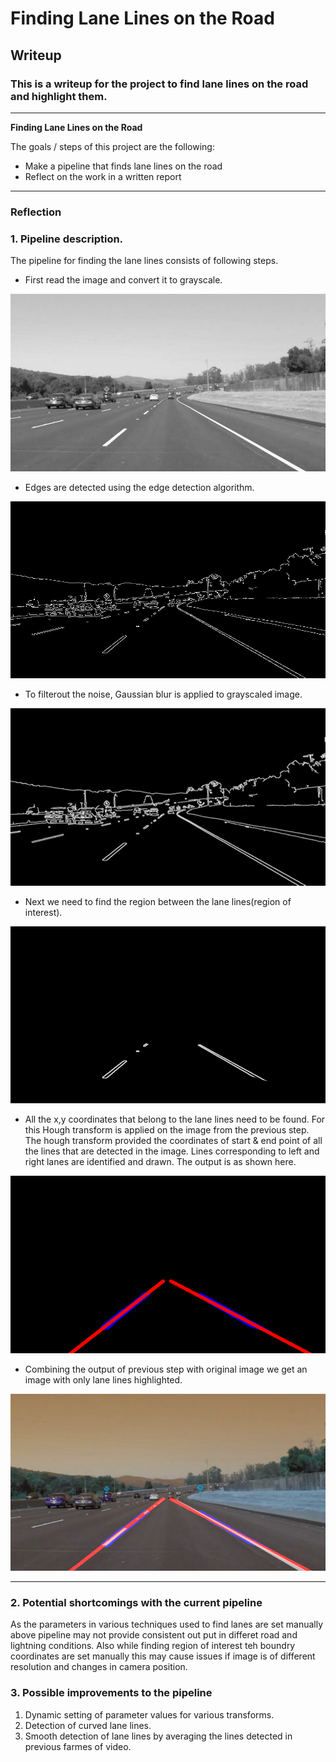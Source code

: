 # **Finding Lane Lines on the Road** 

## Writeup

### This is a writeup for the project to find lane lines on the road and highlight them.

---

**Finding Lane Lines on the Road**

The goals / steps of this project are the following:
* Make a pipeline that finds lane lines on the road
* Reflect on the work in a written report


[//]: # (Image References)

---

### Reflection

### 1. Pipeline description.

The pipeline for finding the lane lines consists of following steps.

* First read the image and convert it to grayscale.

![gray](./test_images_output/solidWhiteCurve_gray.jpg)

* Edges are detected using the edge detection algorithm.

![canny](./test_images_output/solidWhiteCurve_canny.jpg)

* To filterout the noise, Gaussian blur is applied to grayscaled image.

![gaussian](./test_images_output/solidWhiteCurve_gaussia.jpg)

* Next we need to find the region between the lane lines(region of interest).

![masked](./test_images_output/solidWhiteCurve_roi.jpg)

* All the x,y coordinates that belong to the lane lines need to be found. For this Hough transform is applied on the image from the previous step. The hough transform provided the coordinates of start & end point of all the lines that are detected in the image. 
Lines corresponding to left and right lanes are identified and drawn. 
The output is as shown here.

![hough](./test_images_output/solidWhiteCurve_lines.jpg)

* Combining the output of previous step with original image we get an image with only lane lines highlighted.

![final](./test_images_output/solidWhiteCurve.jpg)

---

### 2. Potential shortcomings with the current pipeline

As the parameters in various techniques used to find lanes are set manually above pipeline may not provide consistent out put in differet road and lightning conditions. Also while finding region of interest teh boundry coordinates are set manually this may cause issues if image is of different resolution and changes in camera position. 


### 3. Possible improvements to the pipeline

1. Dynamic setting of parameter values for various transforms.
2. Detection of curved lane lines.
3. Smooth detection of lane lines by averaging the lines detected in previous farmes of video.
